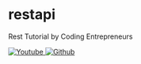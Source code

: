 # restapi

Rest Tutorial by Coding Entrepreneurs

<a href="https://www.youtube.com/watch?v=c708Nf0cHrs&t=2477s&ab_channel=CodingEntrepreneurs">
<img src="https://img.shields.io/badge/youtube-%23FF0000.svg?&amp;style=for-the-badge&amp;logo=youtube&amp;logoColor=white" alt="Youtube">
</a>
<a href="https://github.com/codingforentrepreneurs/Django-Rest-Framework-Tutorial">
<img src="https://img.shields.io/badge/github-black.svg?&amp;style=for-the-badge&amp;logo=github&amp;logoColor=white" alt="Github">
</a>
